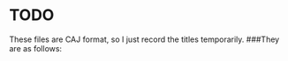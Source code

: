 # TODO
These files are CAJ format, so I just record the titles temporarily. 
###They are as follows: 
